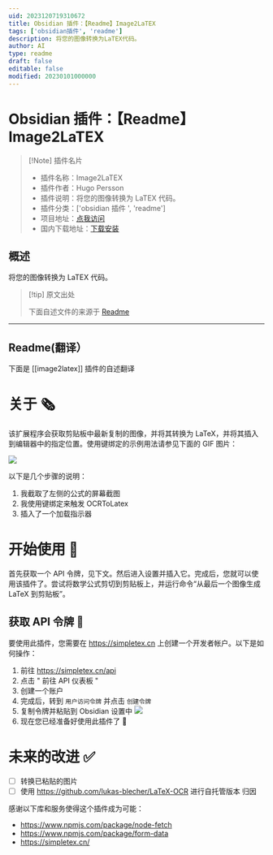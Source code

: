 ```yaml
---
uid: 2023120719310672
title: Obsidian 插件：【Readme】Image2LaTEX
tags: ['obsidian插件', 'readme']
description: 将您的图像转换为LaTEX代码。
author: AI
type: readme
draft: false
editable: false
modified: 20230101000000
---
```


# Obsidian 插件：【Readme】Image2LaTEX

> [!Note] 插件名片
> - 插件名称：Image2LaTEX
> - 插件作者：Hugo Persson
> - 插件说明：将您的图像转换为 LaTEX 代码。
> - 插件分类：['obsidian 插件 ', 'readme']
> - 项目地址：[点我访问](https://github.com/Hugo-Persson/obsidian-ocrlatex)
> - 国内下载地址：[下载安装](https://pkmer.cn/products/plugin/pluginMarket/?image2latex)

## 概述

将您的图像转换为 LaTEX 代码。

> [!tip] 原文出处
>
>下面自述文件的来源于 [Readme](https://ghproxy.net/https://raw.githubusercontent.com/Hugo-Persson/obsidian-ocrlatex/master/README.md)
>

---

## Readme(翻译）

下面是 [[image2latex]] 插件的自述翻译

# 关于 🗞️

该扩展程序会获取剪贴板中最新复制的图像，并将其转换为 LaTeX，并将其插入到编辑器中的指定位置。使用键绑定的示例用法请参见下面的 GIF 图片：

![](https://cdn.pkmer.cn/covers/image2latex_2_0.gif)

以下是几个步骤的说明：

1. 我截取了左侧的公式的屏幕截图
2. 我使用键绑定来触发 OCRToLatex
3. 插入了一个加载指示器

# 开始使用 🚀

首先获取一个 API 令牌，见下文。然后进入设置并插入它。完成后，您就可以使用该插件了。尝试将数学公式剪切到剪贴板上，并运行命令“从最后一个图像生成 LaTeX 到剪贴板”。

## 获取 API 令牌 🔐

要使用此插件，您需要在 <https://simpletex.cn> 上创建一个开发者帐户。以下是如何操作：

1. 前往 <https://simpletex.cn/api>
2. 点击 " 前往 API 仪表板 "
3. 创建一个账户
4. 完成后，转到 `用户访问令牌` 并点击 `创建令牌`
5. 复制令牌并粘贴到 Obsidian 设置中 ![](https://cdn.pkmer.cn/covers/image2latex_2_1.png!pkmer)
6. 现在您已经准备好使用此插件了 🥳

# 未来的改进 ✅

- [ ] 转换已粘贴的图片
- [ ] 使用 <https://github.com/lukas-blecher/LaTeX-OCR> 进行自托管版本
归因

感谢以下库和服务使得这个插件成为可能：

- <https://www.npmjs.com/package/node-fetch>
- <https://www.npmjs.com/package/form-data>
- <https://simpletex.cn/>



